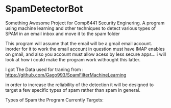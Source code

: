 # SpamDetectorBot
Something Awesome Project for Comp6441 Security Enginering. A program using machine learning and other techniques to detect various types of SPAM in an email inbox and move it to the spam folder

This program will assume that the email will be a gmail email account. inorder for it to work the email account in question must have IMAP enables on gmail, and also you account must allow acess by less secure apps... i will look at how i could make the program work withought this latter. 

I got The Data used for traning from :
https://github.com/Gago993/SpamFilterMachineLearning


in order to increase the reliability of the detection it will be designed to target a few specific types of spam rather than spam in general. 

Types of Spam the Program Currently Targets: 
